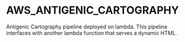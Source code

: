 # AWS_ANTIGENIC_CARTOGRAPHY
Antigenic Cartography pipeline deployed on lambda. This pipeline interfaces with another lambda function that serves a dynamic HTML.
